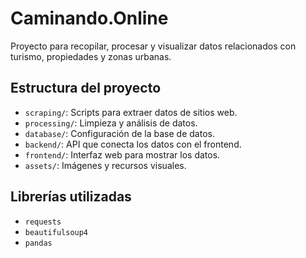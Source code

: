 # Caminando.Online

Proyecto para recopilar, procesar y visualizar datos relacionados con turismo, propiedades y zonas urbanas.

## Estructura del proyecto

- `scraping/`: Scripts para extraer datos de sitios web.
- `processing/`: Limpieza y análisis de datos.
- `database/`: Configuración de la base de datos.
- `backend/`: API que conecta los datos con el frontend.
- `frontend/`: Interfaz web para mostrar los datos.
- `assets/`: Imágenes y recursos visuales.

## Librerías utilizadas

- `requests`
- `beautifulsoup4`
- `pandas`